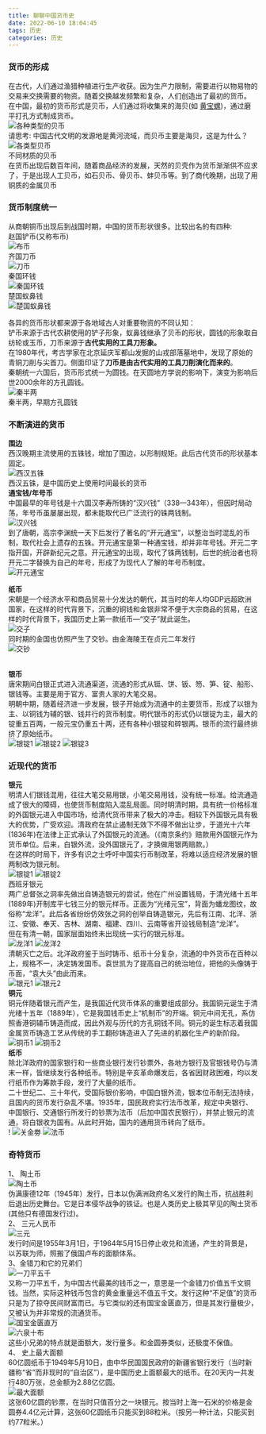 ```yaml
---
title: 聊聊中国货币史
date: 2022-06-10 18:04:45
tags: 历史
categories: 历史
---
```


### 货币的形成
在古代，人们通过渔猎种植进行生产收获。因为生产力限制，需要进行以物易物的交易来交换需要的物资。随着交换越发频繁和复杂，人们创造出了最初的货币。<br />在中国，最初的货币形式是贝币，人们通过将收集来的海贝(如 [黄宝螺](https://baike.baidu.com/item/%E9%BB%84%E5%AE%9D%E8%9E%BA/5912330?fromtitle=%E8%B4%A7%E8%B4%9D&fromid=2339214&fr=aladdin))，通过磨平打孔方式制成货币。<br />![各种类型的贝币](../images/hb-1.png)<br />请思考: 中国古代文明的发源地是黄河流域，而贝币主要是海贝，这是为什么？<br />
![各类型贝币](../images/hb-2.jpeg)<br />不同材质的贝币<br />在货币出现后数百年间，随着商品经济的发展，天然的贝壳作为货币渐渐供不应求了，于是出现人工贝币，如石贝币、骨贝币、蚌贝币等。到了商代晚期，出现了用铜质的金属贝币

### 货币制度统一
从商朝铜币出现后到战国时期，中国的货币形状很多。比较出名的有四种: <br />赵国铲币(又称布币)<br />
![布币](../images/hb-3.jpeg)<br />齐国刀币<br />![刀币](../images/hb-4.png)<br />秦国环钱 <br />![秦国环钱](../images/hb-5.png)<br />楚国蚁鼻钱<br />![楚国蚁鼻钱](../images/hb-6.png)

各异的货币形状都来源于各地域古人对重要物资的不同认知：<br />铲币来源于古代农耕使用的铲子形象，蚁鼻钱继承了贝币的形状，圆钱的形象取自纺轮或玉币，刀币来源于**古代实用的工具刀形象。**<br />在1980年代，考古学家在北京延庆军都山发掘的山戎部落墓地中，发现了原始的青铜刀削与尖首刀。侧面印证了**刀币是由古代实用的工具刀削演化而来的**。<br />秦朝统一六国后，货币形式统一为圆钱。在天圆地方学说的影响下，演变为影响后世2000余年的方孔圆钱。<br />![秦半两](../images/hb-7.png)<br />秦半两，早期方孔圆钱

### 不断演进的货币
**围边**<br />西汉晚期主流使用的五铢钱，增加了围边，以形制规矩。此后古代货币的形状基本固定。<br />![西汉五铢](../images/hb-8.png)<br />西汉五铢，是中国历史上使用时间最长的货币<br />**通宝钱/年号币**<br />中国最早的年号钱是十六国汉李寿所铸的“汉兴钱”（338—343年），但因时局动荡，年号币虽屡屡出现，都未能取代已广泛流行的铢两钱制。<br />![汉兴钱](../images/hb-9.png)<br />到了唐朝，高宗李渊统一天下后发行了著名的“开元通宝”，以整治当时混乱的币制，取代社会上遗存的五铢。开元通宝是第一种通宝钱，却并非年号钱。开元二字指开国，开辟新纪元之意。开元通宝的出现，取代了铢两钱制，后世的统治者也将开元二字替换为自己的年号，形成了为现代人了解的年号币制度。<br />![开元通宝](../images/hb-10.png)

**纸币**<br />宋朝是一个经济水平和商品贸易十分发达的朝代，其当时的年人均GDP远超欧洲国家，在这样的时代背景下，沉重的铜钱和金银非常不便于大宗商品的贸易，在这样的时代背景下，我国历史上第一款纸币—“交子”就此诞生。<br />![交子](../images/hb-11.png)<br />同时期的金国也仿照产生了交钞。由金海陵王在贞元二年发行<br />![交钞](../images/hb-12.png)

<br />**银币**<br />唐宋期间白银正式进入流通渠道，流通的形式从铤、饼、钣、笏、笋、锭、船形、银钱等。主要是用于官方、富贵人家的大笔交易。<br />明朝中期，随着经济进一步发展，银子开始成为流通中的主要货币，形成了以银为主、以铜钱为辅的银、钱并行的货币制度。明代银币的形式仍以银锭为主，最大的锭重五百两，一般元宝仍重五十两，还有各种小银锭和碎银两。银币的流行最终排挤了原始纸币。<br /> ![银锭1](../images/hb-13.png) ![银锭2](../images/hb-14.png) ![银锭3](../images/hb-15.png)


### 近现代的货币
**银元**<br />明清人们银钱混用，往往大笔交易用银，小笔交易用钱，没有统一标准。给流通造成了很大的障碍，也使货币制度陷入混乱局面。同时明清时期，具有统一价格标准的外国银元进入中国市场，给清代货币带来了极大的冲击。相较下外国银元具有极大的优势，广受欢迎。清政府在禁止遏制无效下不得不做出让步，于道光十六年(1836年)在法律上正式承认了外国银元的流通。（《南京条约》赔款用外国银元作为货币单位。后来，白银外流，没外国银元了，才换做用银两赔款。）<br />在这样的时局下，许多有识之士呼吁中国实行币制改革，将难以适应经济发展的银两制改为银元制。<br />
![银锭1](../images/hb-16.png)
![银锭2](../images/hb-17.png)
<br />西班牙银元<br />两广总督张之洞率先做出自铸造银元的尝试，他在广州设置钱局，于清光绪十五年(1889年)开制库平七钱三分的银元样币。正面为“光绪元宝”，背面为蟠龙图纹，故俗称“龙洋”。此后各省纷纷仿效张之洞的创举自铸造银元，先后有江南、北洋、浙江、安徽、奉天、吉林、湖南、福建、四川、云南等省开设钱局制造“龙洋”。<br />但在有清一朝，国家层面始终未出现统一实行的银元标准。<br />
![龙洋1](../images/hb-18.png)
![龙洋2](../images/hb-19.png)
<br />清朝灭亡之后。北洋政府鉴于当时铸币、纸币十分复杂，流通的中外货币在百种以上，规格不一，决定铸发国币。袁世凯为了提高自己的统治地位，把他的头像铸于币面，“袁大头”由此而来。<br />
![银元1](../images/hb-20.png)
![银元2](../images/hb-21.png)
<br />**铜元**<br />铜元伴随着银元而产生，是我国近代货币体系的重要组成部分。我国铜元诞生于清光绪十五年（1889年），它是我国钱币史上“机制币”的开端。铜元中间无孔，系仿照香港铜辅币铸造而成，因此外观与历代的方孔铜钱不同。铜元的诞生标志着我国金属货币铸造工艺从传统的手工翻砂铸造进入了先进的机器化生产的新阶段。<br />
![铜币1](../images/hb-22.png)
![铜币2](../images/hb-23.png)
<br />**纸币**<br />除北洋政府的国家银行和一些商业银行发行钞票外，各地方银行及官银钱号仍与清末一样，皆继续发行各种纸币。特别是辛亥革命爆发后，各省因财政困难，均以发行纸币作为筹款手段，发行了大量的纸币。<br />二十世纪二、三十年代，受国际银价影响，中国白银外流，银本位币制无法持续，且国内的货币发行杂乱不堪。1935年，国民政府实行法币改革，规定中央银行、中国银行、交通银行所发行的钞票为法币（后加中国农民银行），并禁止银元的流通，将白银收为国有。从此时开始，国内的通用货币转向了纸币。<br />!
![关金劵](../images/hb-24.png)
![法币](../images/hb-25.png)

### 奇特货币
1、 陶土币<br />
![陶土币](../images/hb-26.webp)
<br />伪满康德12年（1945年）发行，日本以伪满洲政府名义发行的陶土币，抗战胜利后退出历史舞台。它是日本侵华战争的铁证。也是人类历史上极其罕见的陶土货币(其他只有德国发行过)。<br />2、 三元人民币<br />
![三元](../images/hb-27.png)
<br />发行时间是1955年3月1日，于1964年5月15日停止收兑和流通，产生的背景是，以苏联为师，照搬了俄国卢布的面额体系。<br />3、金错刀和它的兄弟们<br />
![一刀平五千](../images/hb-28.png)
<br />又称一刀平五千，为中国古代最美的钱币之一，意思是一个金错刀价值五千文铜钱。当然，实际这种钱币包含的黄金重量远不值五千文。发行这种“不足值”的货币只是为了掠夺民间财富而已。与它类似的还有国宝金匮直万，但是其发行量极少，又被认为并非常规的流通货币。<br />
![国宝金匮直万](../images/hb-29.png)
<br />
![六泉十布](../images/hb-30.png)
<br />这些小兄弟的特点就是面额大，发行量多。和金圆券类似，还极度不保值。<br />4、 史上最大面额<br />60亿圆纸币于1949年5月10日，由中华民国国民政府的新疆省银行发行（当时新疆称“省”而非现时的“自治区”），是中国历史上面额最大的纸币。在20天内一共发行480万张，总金额为2.88亿亿圆。<br />
![最大面额](../images/hb-31.png)
<br />这张60亿圆的钞票，在当时只值百分之一块银元。按当时上海一石米的价格是金圆券4.4亿元计算，这张60亿圆纸币只能买到88粒米。（按另一种计法，只能买到约77粒米。）

